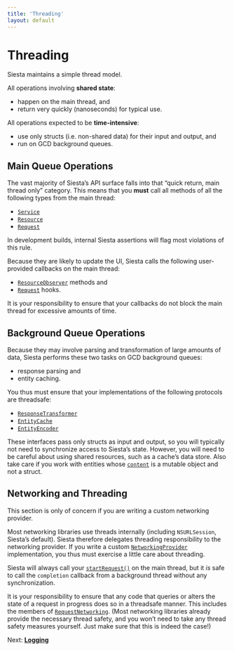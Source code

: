 ```yaml
---
title: 'Threading'
layout: default
---
```


# Threading

Siesta maintains a simple thread model.

All operations involving **shared state**:

  - happen on the main thread, and
  - return very quickly (nanoseconds) for typical use.

All operations expected to be **time-intensive**:

  - use only structs (i.e. non-shared data) for their input and output, and
  - run on GCD background queues.

## Main Queue Operations

The vast majority of Siesta’s API surface falls into that “quick return, main thread only” category. This means that you **must** call all methods of all the following types from the main thread:

  - [`Service`](http://bustoutsolutions.github.io/siesta/api/Classes/Service.html)
  - [`Resource`](http://bustoutsolutions.github.io/siesta/api/Classes/Resource.html)
  - [`Request`](http://bustoutsolutions.github.io/siesta/api/Protocols/Request.html)

In development builds, internal Siesta assertions will flag most violations of this rule.

Because they are likely to update the UI, Siesta calls the following user-provided callbacks on the main thread:

  - [`ResourceObserver`](http://bustoutsolutions.github.io/siesta/api/Protocols/ResourceObserver.html) methods and
  - [`Request`](http://bustoutsolutions.github.io/siesta/api/Protocols/Request.html) hooks.

It is your responsibility to ensure that your callbacks do not block the main thread for excessive amounts of time.

## Background Queue Operations

Because they may involve parsing and transformation of large amounts of data, Siesta performs these two tasks on GCD background queues:

  - response parsing and
  - entity caching.

You thus must ensure that your implementations of the following protocols are threadsafe:

  - [`ResponseTransformer`](http://bustoutsolutions.github.io/siesta/api/Protocols/ResponseTransformer.html)
  - [`EntityCache`](http://bustoutsolutions.github.io/siesta/api/Protocols/EntityCache.html)
  - [`EntityEncoder`](http://bustoutsolutions.github.io/siesta/api/Protocols/EntityEncoder.html)

These interfaces pass only structs as input and output, so you will typically not need to synchronize access to Siesta’s state. However, you will need to be careful about using shared resources, such as a cache’s data store. Also take care if you work with entities whose [`content`](http://bustoutsolutions.github.io/siesta/api/Structs/Entity.html#/s:vV6Siesta6Entity7contentP_) is a mutable object and not a struct.

## Networking and Threading

This section is only of concern if you are writing a custom networking provider.

Most networking libraries use threads internally (including `NSURLSession`, Siesta’s default). Siesta therefore delegates threading responsibility to the networking provider. If you write a custom [`NetworkingProvider`](http://bustoutsolutions.github.io/siesta/api/Protocols/NetworkingProvider.html) implementation, you thus must exercise a little care about threading.

Siesta will always call your [`startRequest()`](http://bustoutsolutions.github.io/siesta/api/Protocols/NetworkingProvider.html#/s:FP6Siesta18NetworkingProvider12startRequestuRq_S0__Fq_FTCSo12NSURLRequest10completionFT5nsresGSqCSo17NSHTTPURLResponse_4bodyGSqCSo6NSData_5errorGSqPSs9ErrorType___T__PS_17RequestNetworking_) on the main thread, but it _is_ safe to call the `completion` callback from a background thread without any synchronization.

It is your responsibility to ensure that any code that queries or alters the state of a request in progress does so in a threadsafe manner. This includes the members of [`RequestNetworking`](http://bustoutsolutions.github.io/siesta/api/Protocols/RequestNetworking.html). (Most networking libraries already provide the necessary thread safety, and you won’t need to take any thread safety measures yourself. Just make sure that this is indeed the case!)

<p class='guide-next'>Next: <strong><a href='../logging'>Logging</a></p>

